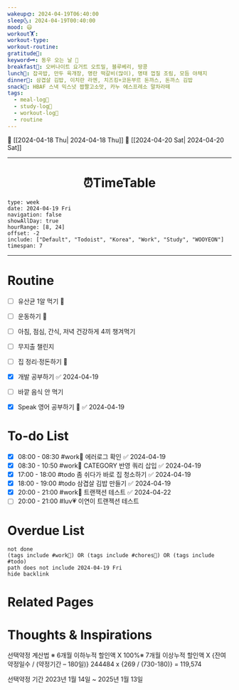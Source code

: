 ```yaml
---
wakeup🌞: 2024-04-19T06:40:00
sleep🌜: 2024-04-19T00:40:00
mood: 😃
workout🏋️: 
workout-type: 
workout-routine: 
gratitude🙏: 
keyword🗝️: 동우 오는 날 💝
breakfast🍳: 오버나이트 요거트 오트밀, 블루베리, 땅콩
lunch🍚: 잡곡밥, 만두 육개장, 명란 떡갈비(많이), 명태 껍질 조림, 모듬 야채지
dinner🥗: 삼겹살 김밥, 이치란 라멘, 치즈킹+코돈부르 돈까스, 돈까스 김밥
snack🍬: HBAF 스낵 믹스넛 짭짤고소맛, 카누 에스프레소 말차라떼
tags:
  - meal-log📝
  - study-log📓
  - workout-log💪
  - routine
---
```


🔺 [[2024-04-18 Thu| 2024-04-18 Thu]]
🔻 [[2024-04-20 Sat| 2024-04-20 Sat]]
___
<h1> <center>⏰TimeTable </center> </h1>

```gEvent
type: week
date: 2024-04-19 Fri
navigation: false
showAllDay: true
hourRange: [8, 24]
offset: -2
include: ["Default", "Todoist", "Korea", "Work", "Study", "WOOYEON"]
timespan: 7
```

--- 


# Routine 

- [ ] 유산균 1알 먹기 🔼 
- [ ] 운동하기 🔼
- [ ] 아침, 점심, 간식, 저녁 건강하게 4끼 챙겨먹기
- [ ] 무지출 챌린지 
- [ ] 집 정리·정돈하기 🔼
- [x] 개발 공부하기 ✅ 2024-04-19
- [ ] 바깥 음식 안 먹기 
- [x] Speak 영어 공부하기 🔼 ✅ 2024-04-19


# To-do List

- [x] 08:00 - 08:30 #work💼 에러로그 확인 ✅ 2024-04-19
- [x] 08:30 - 10:50 #work💼 CATEGORY 반영 쿼리 삽입 ✅ 2024-04-19
- [x] 17:00 - 18:00 #todo 좀 쉬다가 바로 집 청소하기 ✅ 2024-04-19
- [x] 18:00 - 19:00 #todo 삼겹살 김밥 만들기 ✅ 2024-04-19
- [x] 20:00 - 21:00 #work💼 트랜잭션 테스트 ✅ 2024-04-22
- [ ] 20:00 - 21:00 #luv💗 이연이 트랜젝션 테스트

# Overdue List
```tasks
not done
(tags include #work💼) OR (tags include #chores🧺) OR (tags include #todo)
path does not include 2024-04-19 Fri
hide backlink
```

# Related Pages



# Thoughts & Inspirations

선택약정 계산법
※ 6개월 이하누적 할인액 X 100%※ 7개월 이상누적 할인액 X {잔여약정일수 / (약정기간 – 180일)}
244484 x {269 / (730-180)} = 119,574

선택약정 기간 2023년 1월 14일 ~ 2025년 1월 13일 
